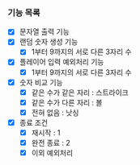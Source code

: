 ### 기능 목록

- [x] 문자열 출력 기능
- [x] 랜덤 숫자 생성 기능
  - [x] 1부터 9까지의 서로 다른 3자리 수
- [x] 플레이어 입력 예외처리 기능
  - [x] 1부터 9까지의 서로 다른 3자리 수
- [x] 숫자 비교 기능
  - [x] 같은 수가 같은 자리 : 스트라이크
  - [x] 같은 수가 다른 자리 : 볼
  - [x] 전혀 없음 : 낫싱
- [x] 종료 조건
  - [x] 재시작 : 1
  - [x] 완전 종료 : 2
  - [x] 이외 예외처리
